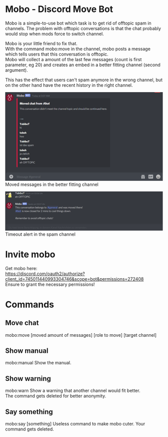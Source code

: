 # Mobo - Discord Move Bot

Mobo is a simple-to-use bot which task is to get rid of offtopic spam in channels.
The problem with offtopic conversations is that the chat probably would stop when mods force to switch channel.

Mobo is your little friend to fix that.  
With the command mobo:move in the channel, mobo posts a message which tells users that this conversation is offtopic.  
Mobo will collect a amount of the last few messages (count is first parameter, eg 20) and creates an embed in a better fitting channel (second argument).
  
This has the effect that users can't spam anymore in the wrong channel, but on the other hand have the recent history in the right channel.  
  
![Mobo moved messages](mobo1.png)
Moved messages in the better fitting channel  
  
![Mobo chat timeout](mobo2.png)  
Timeout alert in the spam channel  

# Invite mobo
Get mobo here:  
https://discord.com/oauth2/authorize?client_id=745011440993304746&scope=bot&permissions=272408  
Ensure to grant the necessary permissions!

# Commands

## Move chat
mobo:move [moved amount of messages] [role to move] [target channel]

## Show manual
mobo:manual 
Show the manual.  

## Show warning
mobo:warn
Show a warning that another channel would fit better.   
The command gets deleted for better anonymity.  

## Say something
mobo:say [something]
Useless command to make mobo cuter. Your command gets deleted.
